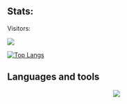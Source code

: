 ## Stats:
Visitors: <br />
    
![](https://visitor-badge.laobi.icu/badge?page_id=DenGuleDansker.DenGuleDansker)
<p align="center">  

[![Top Langs](https://github-readme-stats-git-masterrstaa-rickstaa.vercel.app/api/top-langs/?username=denguledansker&theme=transparent)](https://github.com/denguledansker/github-readme-stats)

</p>

## Languages and tools
<p align="center">
    <a href=["https://skillicons.dev"](https://www.linkedin.com/in/chi-linh-mac/)>
    <img src="https://skillicons.dev/icons?i=cs,html,css,azure,mongodb,postgres,visualstudio,vscode" />
    </a>
</p>
